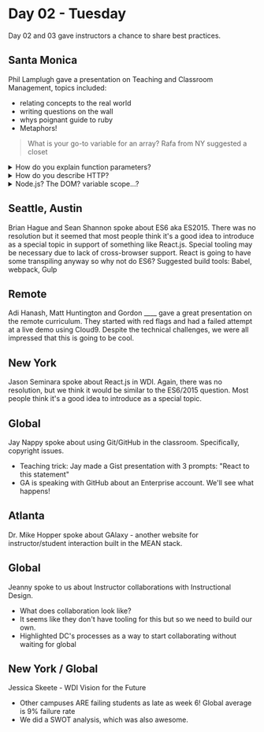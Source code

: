 # Day 02 - Tuesday


Day 02 and 03 gave instructors a chance to share best practices.

## Santa Monica
Phil Lamplugh gave a presentation on Teaching and Classroom Management, topics included:

- relating concepts to the real world
- writing questions on the wall
- whys poignant guide to ruby
- Metaphors!

> What is your go-to variable for an array?
> Rafa from NY suggested a closet


<details>
    <summary>How do you explain function parameters?</summary>woodchipper, placeholders
    
</details>

<details>
    <summary>How do you describe HTTP?</summary>Game of Battleship
    fasdf
</details>

<details>
    <summary>Node.js? The DOM? variable scope...?</summary>
    Go to the summit next year!
</details>

## Seattle, Austin
Brian Hague and Sean Shannon spoke about ES6 aka ES2015. There was no resolution but it seemed that most people think it's a good idea to introduce as a special topic in support of something like React.js. Special tooling may be necessary due to lack of cross-browser support. React is going to have some transpiling anyway so why not do ES6? Suggested build tools:  Babel, webpack, Gulp

## Remote
Adi Hanash, Matt Huntington and Gordon ____ gave a great presentation on the remote curriculum. They started with red flags and had a failed attempt at a live demo using Cloud9. Despite the technical challenges, we were all impressed that this is going to be cool.

## New York
Jason Seminara spoke about React.js in WDI. Again, there was no resolution, but we think it would be similar to the ES6/2015 question. Most people think it's a good idea to introduce as a special topic.

## Global
Jay Nappy spoke about using Git/GitHub in the classroom. Specifically, copyright issues.
- Teaching trick: Jay made a Gist presentation with 3 prompts: "React to this statement"
- GA is speaking with GitHub about an Enterprise account. We'll see what happens!

## Atlanta
Dr. Mike Hopper spoke about GAlaxy - another website for instructor/student interaction built in the MEAN stack.

## Global
Jeanny spoke to us about Instructor collaborations with Instructional Design.
- What does collaboration look like?
- It seems like they don't have tooling for this but so we need to build our own.
- Highlighted DC's processes as a way to start collaborating without waiting for global

## New York / Global
Jessica Skeete - WDI Vision for the Future
- Other campuses ARE failing students as late as week 6! Global average is 9% failure rate
- We did a SWOT analysis, which was also awesome.